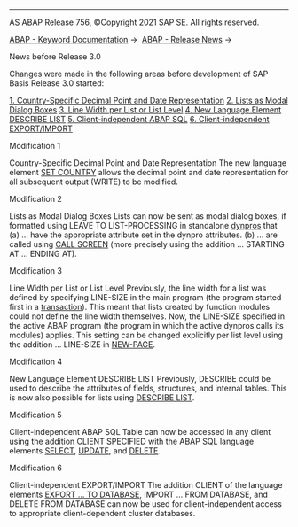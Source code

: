   

* * *

AS ABAP Release 756, ©Copyright 2021 SAP SE. All rights reserved.

[ABAP - Keyword Documentation](https://help.sap.com/doc/abapdocu_756_index_htm/7.56/en-US/abenabap.htm) →  [ABAP - Release News](https://help.sap.com/doc/abapdocu_756_index_htm/7.56/en-US/abennews.htm) → 

News before Release 3.0

Changes were made in the following areas before development of SAP Basis Release 3.0 started:

[1\. Country-Specific Decimal Point and Date Representation](#!ABAP_MODIFICATION_1@1@)
[2\. Lists as Modal Dialog Boxes](#!ABAP_MODIFICATION_2@2@)
[3\. Line Width per List or List Level](#!ABAP_MODIFICATION_3@3@)
[4\. New Language Element DESCRIBE LIST](#!ABAP_MODIFICATION_4@4@)
[5\. Client-independent ABAP SQL](#!ABAP_MODIFICATION_5@5@)
[6\. Client-independent EXPORT/IMPORT](#!ABAP_MODIFICATION_6@6@)

Modification 1   

Country-Specific Decimal Point and Date Representation
The new language element [SET COUNTRY](https://help.sap.com/doc/abapdocu_756_index_htm/7.56/en-US/abapset_country.htm) allows the decimal point and date representation for all subsequent output (WRITE) to be modified.

Modification 2   

Lists as Modal Dialog Boxes
Lists can now be sent as modal dialog boxes, if formatted using LEAVE TO LIST-PROCESSING in standalone [dynpros](https://help.sap.com/doc/abapdocu_756_index_htm/7.56/en-US/abendynpro_glosry.htm "Glossary Entry") that
(a) ... have the appropriate attribute set in the dynpro attributes.
(b) ... are called using [CALL SCREEN](https://help.sap.com/doc/abapdocu_756_index_htm/7.56/en-US/abapcall_screen.htm) (more precisely using the addition ... STARTING AT ... ENDING AT).

Modification 3   

Line Width per List or List Level
Previously, the line width for a list was defined by specifying LINE-SIZE in the main program (the program started first in a [transaction](https://help.sap.com/doc/abapdocu_756_index_htm/7.56/en-US/abentransaction_glosry.htm "Glossary Entry")). This meant that lists created by function modules could not define the line width themselves.
Now, the LINE-SIZE specified in the active ABAP program (the program in which the active dynpros calls its modules) applies. This setting can be changed explicitly per list level using the addition ... LINE-SIZE in [NEW-PAGE](https://help.sap.com/doc/abapdocu_756_index_htm/7.56/en-US/abapnew-page.htm).

Modification 4   

New Language Element DESCRIBE LIST
Previously, DESCRIBE could be used to describe the attributes of fields, structures, and internal tables. This is now also possible for lists using [DESCRIBE LIST](https://help.sap.com/doc/abapdocu_756_index_htm/7.56/en-US/abapdescribe_list.htm).

Modification 5   

Client-independent ABAP SQL
Table can now be accessed in any client using the addition CLIENT SPECIFIED with the ABAP SQL language elements [SELECT](https://help.sap.com/doc/abapdocu_756_index_htm/7.56/en-US/abapselect.htm), [UPDATE](https://help.sap.com/doc/abapdocu_756_index_htm/7.56/en-US/abapupdate.htm), and [DELETE](https://help.sap.com/doc/abapdocu_756_index_htm/7.56/en-US/abapdelete_dbtab.htm).

Modification 6   

Client-independent EXPORT/IMPORT
The addition CLIENT of the language elements [EXPORT ... TO DATABASE](https://help.sap.com/doc/abapdocu_756_index_htm/7.56/en-US/abapexport_data_cluster.htm), IMPORT ... FROM DATABASE, and DELETE FROM DATABASE can now be used for client-independent access to appropriate client-dependent cluster databases.